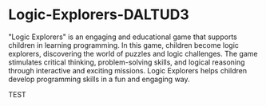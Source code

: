 ﻿# Logic-Explorers-DALTUD3
 
"Logic Explorers" is an engaging and educational game that supports children in learning programming. In this game, children become logic explorers, discovering the world of puzzles and logic challenges. The game stimulates critical thinking, problem-solving skills, and logical reasoning through interactive and exciting missions. Logic Explorers helps children develop programming skills in a fun and engaging way.

TEST
